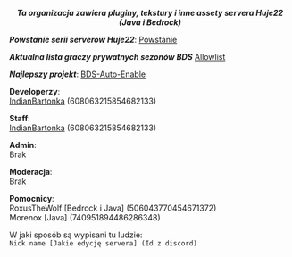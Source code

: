 <div align="center">

***Ta organizacja zawiera pluginy, tekstury i inne assety servera Huje22 (Java i Bedrock)***
</div>

***Powstanie serii serverow
Huje22***: [Powstanie](https://github.com/Huje22/.github/blob/main/profile/powstanie)</br>

***Aktualna lista graczy prywatnych sezonów BDS*** [Allowlist](https://github.com/Huje22/AllowList)<br>

<!--
***Nie użyte autorskie rzeczy***: [Unused things](https://github.com/Huje22/Unused-things)
-->
***Najlepszy projekt***: [BDS-Auto-Enable](https://github.com/Huje22/Bds-Auto-Enable)

**Developerzy**: </br>
[IndianBartonka](https://github.com/IndianBartonka) (608063215854682133) </br>

**Staff**: </br>
[IndianBartonka](https://github.com/IndianBartonka) (608063215854682133) </br>

**Admin**: </br>
Brak </br>

**Moderacja**: </br>
Brak  </br>

**Pomocnicy**:  </br>
RoxusTheWolf [Bedrock i Java] (506043770454671372)  </br>
Morenox [Java] (740951894486286348) </br>

W jaki sposób są wypisani tu ludzie: </br>
`Nick name [Jakie edycję servera] (Id z discord)` </br>
